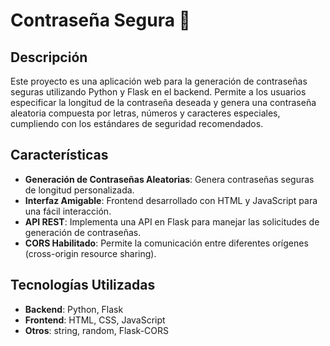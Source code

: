 # Contraseña Segura 🔐

## Descripción 

Este proyecto es una aplicación web para la generación de contraseñas seguras utilizando Python y Flask en el backend. Permite a los usuarios especificar la longitud de la contraseña deseada y genera una contraseña aleatoria compuesta por letras, números y caracteres especiales, cumpliendo con los estándares de seguridad recomendados.

## Características

- **Generación de Contraseñas Aleatorias**: Genera contraseñas seguras de longitud personalizada.
- **Interfaz Amigable**: Frontend desarrollado con HTML y JavaScript para una fácil interacción.
- **API REST**: Implementa una API en Flask para manejar las solicitudes de generación de contraseñas.
- **CORS Habilitado**: Permite la comunicación entre diferentes orígenes (cross-origin resource sharing).

## Tecnologías Utilizadas

- **Backend**: Python, Flask
- **Frontend**: HTML, CSS, JavaScript
- **Otros**: string, random, Flask-CORS

